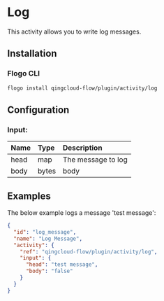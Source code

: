 <!--
title: Log
weight: 4615
-->

# Log
This activity allows you to write log messages.

## Installation

### Flogo CLI
```bash
flogo install qingcloud-flow/plugin/activity/log
```

## Configuration

### Input:
| Name       | Type   | Description
|:---        | :---   | :---    
| head    | map | The message to log
| body | bytes   | body

## Examples
The below example logs a message 'test message':

```json
{
  "id": "log_message",
  "name": "Log Message",
  "activity": {
    "ref": "qingcloud-flow/plugin/activity/log",
    "input": {
      "head": "test message",
      "body": "false"
    }
  }
}
```